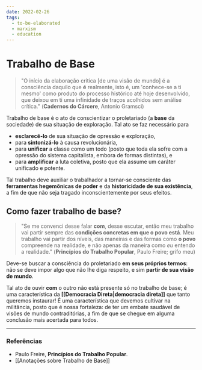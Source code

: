 ```yaml
---
date: 2022-02-26
tags:
  - to-be-elaborated
  - marxism
  - education 
---
```

# Trabalho de Base
> "O início da elaboração crítica [de uma visão de mundo] é a consciência daquilo que **é** realmente, isto é, um 'conhece-se a ti mesmo' como produto do processo histórico até hoje desenvolvido, que deixou em ti uma infinidade de traços acolhidos sem análise crítica." 
> (**Cadernos do Cárcere**, Antonio Gramsci)

Trabalho de base é o ato de conscientizar o proletariado (a **base** da sociedade) de sua situação de exploração. Tal ato se faz necessário para 
* **esclarecê-lo** de sua situação de opressão e exploração,
* para **sintonizá-lo** à causa revolucionária,
* para **unificar** a classe como um todo (posto que toda ela sofre com a opressão do sistema capitalista, embora de formas distintas), e 
* para **amplificar** a luta coletiva, posto que ela assume um caráter unificado e potente.

Tal trabalho deve auxiliar o trabalhador a tornar-se consciente das **ferramentas hegemônicas de poder** e da **historicidade de sua existência**, a fim de que não seja tragado inconscientemente por seus efeitos. 

## Como fazer trabalho de base?
> "Se me convenci desse falar **com**, desse escutar, então meu trabalho vai partir sempre das **condições concretas em que o povo está**. 
> Meu trabalho vai partir dos níveis, das maneiras e das formas como **o povo** compreende na realidade, e não apenas da maneira como *eu* entendo a realidade." 
> (**Princípios do Trabalho Popular**, Paulo Freire; grifo meu)

Deve-se buscar a consciência do proletariado **em seus próprios termos**: não se deve impor algo que não lhe diga respeito, e sim **partir de sua visão de mundo**. 

Tal ato de ouvir **com** o outro não está presente só no trabalho de base; é uma característica da **[[Democracia Direta|democracia direta]]** que tanto queremos instaurar! É uma característica que devemos cultivar na militância, posto que é nossa fortaleza: de ter um embate saudável de visões de mundo contraditórias, a fim de que se chegue em alguma conclusão mais acertada para todos. 

---
### Referências
- Paulo Freire, **Princípios do Trabalho Popular**.
- [[Anotações sobre Trabalho de Base]]